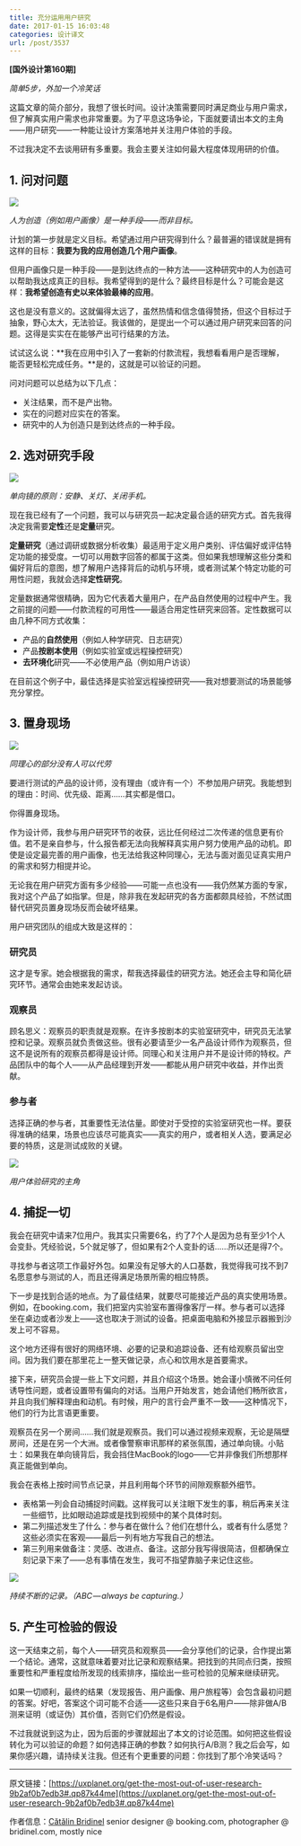 ```yaml
---
title: 充分运用用户研究
date: 2017-01-15 16:03:48
categories: 设计译文
url: /post/3537
---
```


**[国外设计第160期]**

*简单5步，外加一个冷笑话*

这篇文章的简介部分，我想了很长时间。设计决策需要同时满足商业与用户需求，但了解真实用户需求也非常重要。为了平息这场争论，下面就要请出本文的主角——用户研究——一种能让设计方案落地并关注用户体验的手段。

不过我决定不去谈用研有多重要。我会主要关注如何最大程度体现用研的价值。

## 1. 问对问题

![](http://qiniu.colacdn.com/img/posts/2017-01/01-14/1-6HaxD4gJq8FQnFVezLqzEQ.jpeg)

*人为创造（例如用户画像）是一种手段——而非目标。*

计划的第一步就是定义目标。希望通过用户研究得到什么？最普遍的错误就是拥有这样的目标：**我要为我的应用创造几个用户画像**。

但用户画像只是一种手段——是到达终点的一种方法——这种研究中的人为创造可以帮助我达成真正的目标。我希望得到的是什么？最终目标是什么？可能会是这样：**我希望创造有史以来体验最棒的应用**。

这也是没有意义的。这就偏得太远了，虽然热情和信念值得赞扬，但这个目标过于抽象，野心太大，无法验证。我该做的，是提出一个可以通过用户研究来回答的问题。这得是实实在在能够产出可行结果的方法。

试试这么说：**我在应用中引入了一套新的付款流程，我想看看用户是否理解，能否更轻松完成任务。**是的，这就是可以验证的问题。

问对问题可以总结为以下几点：

- 关注结果，而不是产出物。
- 实在的问题对应实在的答案。
- 研究中的人为创造只是到达终点的一种手段。

## 2. 选对研究手段

![](http://qiniu.colacdn.com/img/posts/2017-01/01-14/1-teva5CA1T20siB12J9xctw.jpeg)

*单向镜的原则：安静、关灯、关闭手机。*

现在我已经有了一个问题，我可以与研究员一起决定最合适的研究方式。首先我得决定我需要**定性**还是**定量**研究。

**定量研究**（通过调研或数据分析收集）最适用于定义用户类别、评估偏好或评估特定功能的接受度。一切可以用数字回答的都属于这类。但如果我想理解这些分类和偏好背后的意图，想了解用户选择背后的动机与环境，或者测试某个特定功能的可用性问题，我就会选择**定性研究**。

定量数据通常很精确，因为它代表着大量用户，在产品自然使用的过程中产生。我之前提的问题——付款流程的可用性——最适合用定性研究来回答。定性数据可以由几种不同方式收集：

- 产品的**自然使用**（例如人种学研究、日志研究）
- 产品**按剧本使用**（例如实验室或远程操控研究）
- **去环境化**研究——不必使用产品（例如用户访谈）

在目前这个例子中，最佳选择是实验室远程操控研究——我对想要测试的场景能够充分掌控。

## 3. 置身现场

![](http://qiniu.colacdn.com/img/posts/2017-01/01-14/1-PPV0olwee1aOmZEYT_fYdg.jpeg)

*同理心的部分没有人可以代劳*

要进行测试的产品的设计师，没有理由（或许有一个）不参加用户研究。我能想到的理由：时间、优先级、距离……其实都是借口。

你得置身现场。

作为设计师，我参与用户研究环节的收获，远比任何经过二次传递的信息更有价值。若不是亲自参与，什么报告都无法向我解释真实用户努力使用产品的动机。即使是设定最完善的用户画像，也无法给我这种同理心，无法与面对面见证真实用户的需求和努力相提并论。

无论我在用户研究方面有多少经验——可能一点也没有——我仍然某方面的专家，我对这个产品了如指掌。但是，除非我在发起研究的各方面都颇具经验，不然试图替代研究员置身现场反而会破坏结果。

用户研究团队的组成大致是这样的：

### 研究员

这才是专家。她会根据我的需求，帮我选择最佳的研究方法。她还会主导和简化研究环节。通常会由她来发起访谈。

### 观察员

顾名思义：观察员的职责就是观察。在许多按剧本的实验室研究中，研究员无法掌控和记录。观察员就负责做这些。很有必要请至少一名产品设计师作为观察员，但这不是说所有的观察员都得是设计师。同理心和关注用户并不是设计师的特权。产品团队中的每个人——从产品经理到开发——都能从用户研究中收益，并作出贡献。

### 参与者

选择正确的参与者，其重要性无法估量。即使对于受控的实验室研究也一样。要获得准确的结果，场景也应该尽可能真实——真实的用户，或者相关人选，要满足必要的特质，这是测试成败的关键。

![](http://qiniu.colacdn.com/img/posts/2017-01/01-14/1-pYJVOiFJw6gF8IlRit-MYQ.jpeg)

*用户体验研究的主角*

## 4. 捕捉一切

我会在研究中请来7位用户。我其实只需要6名，约了7个人是因为总有至少1个人会变卦。凭经验说，5个就足够了，但如果有2个人变卦的话……所以还是得7个。

寻找参与者这项工作最好外包。如果没有足够大的人口基数，我觉得我可找不到7名愿意参与测试的人，而且还得满足场景所需的相应特质。

下一步是找到合适的地点。为了最佳结果，就要尽可能接近产品的真实使用场景。例如，在booking.com，我们把室内实验室布置得像客厅一样。参与者可以选择坐在桌边或者沙发上——这也取决于测试的设备。把桌面电脑和外接显示器搬到沙发上可不容易。

这个地方还得有很好的网络环境、必要的记录和追踪设备、还有给观察员留出空间。因为我们要在那里花上一整天做记录，点心和饮用水是首要需求。

接下来，研究员会提一些上下文问题，并且介绍这个场景。她会谨小慎微不问任何诱导性问题，或者设置带有偏向的对话。当用户开始发言，她会请他们畅所欲言，并且向我们解释理由和动机。有时候，用户的言行会严重不一致——这种情况下，他们的行为比言语更重要。

观察员在另一个房间……我们就是观察员。我们可以通过视频来观察，无论是隔壁房间，还是在另一个大洲。或者像警察审讯那样的紧张氛围，通过单向镜。小贴士：如果我在单向镜背后，我会挡住MacBook的logo——它并非像我们所想那样真正能做到单向。

我会在表格上按时间节点记录，并且利用每个环节的间隙观察额外细节。

- 表格第一列会自动捕捉时间戳。这样我可以关注眼下发生的事，稍后再来关注一些细节，比如眼动追踪或是找到视频中的某个具体时刻。
- 第二列描述发生了什么：参与者在做什么？他们在想什么，或者有什么感觉？这些必须实在客观——最后一列有地方写我自己的想法。
- 第三列用来做备注：灵感、改进点、备注。这部分我写得很简洁，但都确保立刻记录下来了——总有事情在发生，我可不指望靠脑子来记住这些。

![](http://qiniu.colacdn.com/img/posts/2017-01/01-14/1-Jm_9W43doFhvCWqQTaNwmw.jpeg)

*持续不断的记录。（ABC — always be capturing.）*

## 5. 产生可检验的假设

这一天结束之前，每个人——研究员和观察员——会分享他们的记录，合作提出第一个结论。通常，这就意味着要对比记录和观察结果。把找到的共同点归类，按照重要性和严重程度给所发现的线索排序，描绘出一些可检验的见解来继续研究。

如果一切顺利，最终的结果（发现报告、用户画像、用户旅程等）会包含最初问题的答案。好吧，答案这个词可能不合适——这些只来自于6名用户——除非做A/B测来证明（或证伪）其价值，否则它们仍然是假设。

不过我就说到这为止，因为后面的步骤就超出了本文的讨论范围。如何把这些假设转化为可以验证的命题？如何选择正确的参数？如何执行A/B测？我之后会写，如果你感兴趣，请持续关注我。但还有个更重要的问题：你找到了那个冷笑话吗？

---

原文链接：[https://uxplanet.org/get-the-most-out-of-user-research-9b2af0b7edb3#.qp87k44me](https://uxplanet.org/get-the-most-out-of-user-research-9b2af0b7edb3#.qp87k44me)

作者信息：[Cătălin Bridinel](https://uxplanet.org/@catalinbridinel?source=post_header_lockup)
senior designer @ booking.com, photographer @ bridinel.com, mostly nice